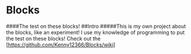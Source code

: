 # Blocks
####The test on these blocks!
##Intro
#####This is my own project about the blocks, like an experiment! I use my knowledge of programming to put the test on these blocks!
Check out the [https://github.com/Kenny12366/Blocks/wiki]
